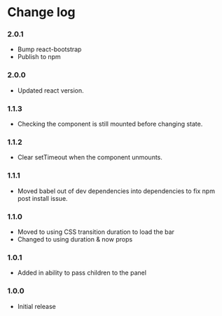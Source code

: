 # Change log

### 2.0.1
- Bump react-bootstrap
- Publish to npm

### 2.0.0
- Updated react version.

### 1.1.3
- Checking the component is still mounted before changing state.

### 1.1.2
- Clear setTimeout when the component unmounts.

### 1.1.1
- Moved babel out of dev dependencies into dependencies to fix npm post install issue.

### 1.1.0
- Moved to using CSS transition duration to load the bar
- Changed to using duration & now props

### 1.0.1
- Added in ability to pass children to the panel

### 1.0.0
- Initial release

